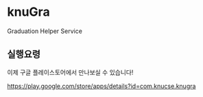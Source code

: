 # knuGra
Graduation Helper Service

## 실행요령

이제 구글 플레이스토어에서 만나보실 수 있습니다!

https://play.google.com/store/apps/details?id=com.knucse.knugra
